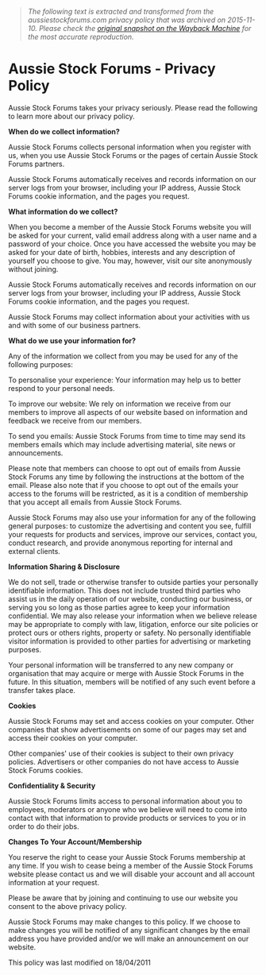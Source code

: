 > *The following text is extracted and transformed from the aussiestockforums.com privacy policy that was archived on 2015-11-10. Please check the [original snapshot on the Wayback Machine](https://web.archive.org/web/20151110120757id_/http%3A//www.aussiestockforums.com/content.php%3Fr%3D123-Privacy-Policy) for the most accurate reproduction.*

# Aussie Stock Forums - Privacy Policy

Aussie Stock Forums takes your privacy seriously. Please read the following to learn more about our privacy policy.

**When do we collect information?**

Aussie Stock Forums collects personal information when you register with us, when you use Aussie Stock Forums or the pages of certain Aussie Stock Forums partners.

Aussie Stock Forums automatically receives and records information on our server logs from your browser, including your IP address, Aussie Stock Forums cookie information, and the pages you request.

**What information do we collect?**

When you become a member of the Aussie Stock Forums website you will be asked for your current, valid email address along with a user name and a password of your choice. Once you have accessed the website you may be asked for your date of birth, hobbies, interests and any description of yourself you choose to give. You may, however, visit our site anonymously without joining.

Aussie Stock Forums automatically receives and records information on our server logs from your browser, including your IP address, Aussie Stock Forums cookie information, and the pages you request.

Aussie Stock Forums may collect information about your activities with us and with some of our business partners.

**What do we use your information for?**

Any of the information we collect from you may be used for any of the following purposes:

To personalise your experience: Your information may help us to better respond to your personal needs.

To improve our website: We rely on information we receive from our members to improve all aspects of our website based on information and feedback we receive from our members.

To send you emails: Aussie Stock Forums from time to time may send its members emails which may include advertising material, site news or announcements.

Please note that members can choose to opt out of emails from Aussie Stock Forums any time by following the instructions at the bottom of the email. Please also note that if you choose to opt out of the emails your access to the forums will be restricted, as it is a condition of membership that you accept all emails from Aussie Stock Forums.

Aussie Stock Forums may also use your information for any of the following general purposes: to customize the advertising and content you see, fulfill your requests for products and services, improve our services, contact you, conduct research, and provide anonymous reporting for internal and external clients.

**Information Sharing & Disclosure**

We do not sell, trade or otherwise transfer to outside parties your personally identifiable information. This does not include trusted third parties who assist us in the daily operation of our website, conducting our business, or serving you so long as those parties agree to keep your information confidential. We may also release your information when we believe release may be appropriate to comply with law, litigation, enforce our site policies or protect ours or others rights, property or safety. No personally identifiable visitor information is provided to other parties for advertising or marketing purposes.

Your personal information will be transferred to any new company or organisation that may acquire or merge with Aussie Stock Forums in the future. In this situation, members will be notified of any such event before a transfer takes place.

**Cookies**

Aussie Stock Forums may set and access cookies on your computer. Other companies that show advertisements on some of our pages may set and access their cookies on your computer.

Other companies' use of their cookies is subject to their own privacy policies. Advertisers or other companies do not have access to Aussie Stock Forums cookies.

**Confidentiality & Security**

Aussie Stock Forums limits access to personal information about you to employees, moderators or anyone who we believe will need to come into contact with that information to provide products or services to you or in order to do their jobs.

**Changes To Your Account/Membership**

You reserve the right to cease your Aussie Stock Forums membership at any time. If you wish to cease being a member of the Aussie Stock Forums website please contact us and we will disable your account and all account information at your request.

Please be aware that by joining and continuing to use our website you consent to the above privacy policy.

Aussie Stock Forums may make changes to this policy. If we choose to make changes you will be notified of any significant changes by the email address you have provided and/or we will make an announcement on our website.

This policy was last modified on 18/04/2011
